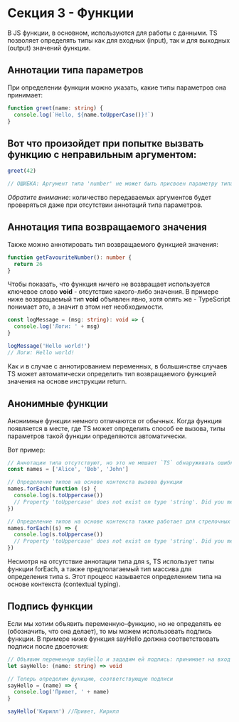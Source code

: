 # Секция 3 - Функции

В JS функции, в основном, используются для работы с данными. TS
позволяет определять типы как для входных (input), так и для выходных
(output) значений функции.

## Аннотации типа параметров

При определении функции можно указать, какие типы параметров она
принимает:

```ts
function greet(name: string) {
  console.log(`Hello, ${name.toUpperCase()}!`)
}
```

## Вот что произойдет при попытке вызвать функцию с неправильным аргументом:

```ts
greet(42)

// ОШИБКА: Аргумент типа 'number' не может быть присвоен параметру типа 'string'
```

_Обратите внимание_: количество передаваемых аргументов будет
проверяться даже при отсутствии аннотаций типа параметров.

## Аннотация типа возвращаемого значения

Также можно аннотировать тип возвращаемого функцией значения:

```ts
function getFavouriteNumber(): number {
  return 26
}
```

Чтобы показать, что функция ничего не возвращает используется ключевое
слово **void** - отсутствие какого-либо значения. В примере ниже
возвращаемый тип **void** объявлен явно, хотя опять же - TypeScript
понимает это, а значит в этом нет необходимости.

```ts
const logMessage = (msg: string): void => {
  console.log('Логи: ' + msg)
}

logMessage('Hello world!')
// Логи: Hello world!
```

Как и в случае с аннотированием переменных, в большинстве случаев TS
может автоматически определить тип возвращаемого функцией значения на
основе инструкции return.

## Анонимные функции

Анонимные функции немного отличаются от обычных. Когда функция появляется в месте, где TS может определить способ ее вызова, типы параметров такой функции определяются автоматически.

Вот пример:

```ts
// Аннотации типа отсутствуют, но это не мешает `TS` обнаруживать ошибки
const names = ['Alice', 'Bob', 'John']

// Определение типов на основе контекста вызова функции
names.forEach(function (s) {
  console.log(s.toUppercase())
  // Property 'toUppercase' does not exist on type 'string'. Did you mean 'toUpperCase'? Свойства 'toUppercase' не существует в типе 'string'. Вы имели ввиду 'toUpperCase'?
})

// Определение типов на основе контекста также работает для стрелочных функций
names.forEach((s) => {
  console.log(s.toUppercase())
  // Property 'toUppercase' does not exist on type 'string'. Did you mean 'toUpperCase'?
})
```

Несмотря на отсутствие аннотации типа для s, TS использует типы функции
forEach, а также предполагаемый тип массива для определения типа s. Этот
процесс называется определением типа на основе контекста (contextual
typing).

## Подпись функции

Если мы хотим объявить переменную-функцию, но не определять ее
(обозначить, что она делает), то мы можем использовать подпись функции.
В примере ниже функция sayHello должна соответствовать подписи после
двоеточия:

```ts
// Объявим переменную sayHello и зададим ей подпись: принимает на вход строку и ничего не возвращает
let sayHello: (name: string) => void

// Теперь определим функцию, соответствующую подписи
sayHello = (name) => {
  console.log('Привет, ' + name)
}

sayHello('Кирилл') //Привет, Кирилл
```
